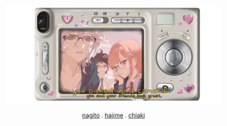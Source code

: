 <div align="center">

<img src="camera2.png">

[nagito](https://github.com/ChromaDrift) . [hajime](https://github.com/steIIarism) . [chiaki](https://github.com/yurivampire)


 

<!---
yurivampire/yurivampire is a ✨ special ✨ repository because its `README.md` (this file) appears on your GitHub profile.
You can click the Preview link to take a look at your changes.
--->
